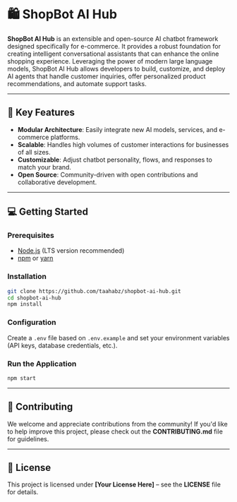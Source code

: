 # 🛍️ ShopBot AI Hub

**ShopBot AI Hub** is an extensible and open-source AI chatbot framework designed specifically for e-commerce. It provides a robust foundation for creating intelligent conversational assistants that can enhance the online shopping experience. Leveraging the power of modern large language models, ShopBot AI Hub allows developers to build, customize, and deploy AI agents that handle customer inquiries, offer personalized product recommendations, and automate support tasks.

---

## 🚀 Key Features
- **Modular Architecture**: Easily integrate new AI models, services, and e-commerce platforms.  
- **Scalable**: Handles high volumes of customer interactions for businesses of all sizes.  
- **Customizable**: Adjust chatbot personality, flows, and responses to match your brand.  
- **Open Source**: Community-driven with open contributions and collaborative development.  

---

## 💻 Getting Started

### Prerequisites
- [Node.js](https://nodejs.org/) (LTS version recommended)  
- [npm](https://www.npmjs.com/) or [yarn](https://yarnpkg.com/)  

### Installation
```bash
git clone https://github.com/taahabz/shopbot-ai-hub.git
cd shopbot-ai-hub
npm install
```

### Configuration
Create a `.env` file based on `.env.example` and set your environment variables (API keys, database credentials, etc.).

### Run the Application
```bash
npm start
```

---

## 🤝 Contributing
We welcome and appreciate contributions from the community! If you'd like to help improve this project, please check out the **CONTRIBUTING.md** file for guidelines.

---

## 📄 License
This project is licensed under **[Your License Here]** – see the **LICENSE** file for details.

